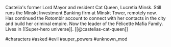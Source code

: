 Castelia's former Lord Mayor and resident Cat Queen, Lucretia Minsk. Still runs the Minskt Investment Banking firm at Minskt Tower, remotely now. Has continued the Rotomblr account to connect with her contacts in the city and build her criminal empire. Now the leader of the Félicette Mafia Family. Lives in [[Super-hero universe]]. [[@castelias-cat-queen]]

#characters #asked #evil #super_powers #unknown_mod 
